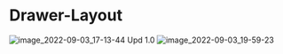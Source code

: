 # Drawer-Layout
![image_2022-09-03_17-13-44](https://user-images.githubusercontent.com/110696633/188274345-ab47fe55-b354-472a-9d67-df145474ef5b.png)
Upd 1.0
![image_2022-09-03_19-59-23](https://user-images.githubusercontent.com/110696633/188280995-453676d3-8a6e-48ab-951d-1f7aded5d6f1.png)
